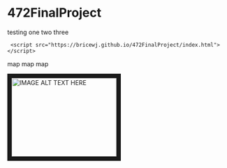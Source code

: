 # 472FinalProject
 testing one two three


 
```
 <script src="https://bricewj.github.io/472FinalProject/index.html"></script>

```
 map map map
 
 <a href="http://www.youtube.com/watch?feature=player_embedded&v=YOUTUBE_VIDEO_ID_HERE
" target="_blank"><img src="http://img.youtube.com/vi/YOUTUBE_VIDEO_ID_HERE/0.jpg" 
alt="IMAGE ALT TEXT HERE" width="240" height="180" border="10" /></a>
